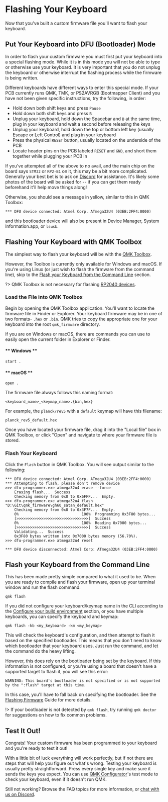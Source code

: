 # Flashing Your Keyboard

Now that you've built a custom firmware file you'll want to flash your keyboard.

## Put Your Keyboard into DFU (Bootloader) Mode

In order to flash your custom firmware you must first put your keyboard into a special flashing mode. While it is in this mode you will not be able to type or otherwise use your keyboard. It is very important that you do not unplug the keyboard or otherwise interrupt the flashing process while the firmware is being written.

Different keyboards have different ways to enter this special mode. If your PCB currently runs QMK, TMK, or PS2AVRGB (Bootmapper Client) and you have not been given specific instructions, try the following, in order:

* Hold down both shift keys and press `Pause`
* Hold down both shift keys and press `B`
* Unplug your keyboard, hold down the Spacebar and `B` at the same time, plug in your keyboard and wait a second before releasing the keys
* Unplug your keyboard, hold down the top or bottom left key (usually Escape or Left Control) and plug in your keyboard
* Press the physical `RESET` button, usually located on the underside of the PCB
* Locate header pins on the PCB labeled `RESET` and `GND`, and short them together while plugging your PCB in

If you've attempted all of the above to no avail, and the main chip on the board says `STM32` or `RP2-B1` on it, this may be a bit more complicated. Generally your best bet is to ask on [Discord](https://discord.gg/Uq7gcHh) for assistance. It's likely some photos of the board will be asked for -- if you can get them ready beforehand it'll help move things along!

Otherwise, you should see a message in yellow, similar to this in QMK Toolbox:

```
*** DFU device connected: Atmel Corp. ATmega32U4 (03EB:2FF4:0000)
```

and this bootloader device will also be present in Device Manager, System Information.app, or `lsusb`.

## Flashing Your Keyboard with QMK Toolbox

The simplest way to flash your keyboard will be with the [QMK Toolbox](https://github.com/qmk/qmk_toolbox/releases).

However, the Toolbox is currently only available for Windows and macOS. If you're using Linux (or just wish to flash the firmware from the command line), skip to the [Flash your Keyboard from the Command Line](#flash-your-keyboard-from-the-command-line) section.

?> QMK Toolbox is not necessary for flashing [RP2040 devices](flashing.md#raspberry-pi-rp2040-uf2).

### Load the File into QMK Toolbox

Begin by opening the QMK Toolbox application. You'll want to locate the firmware file in Finder or Explorer. Your keyboard firmware may be in one of two formats- `.hex` or `.bin`. QMK tries to copy the appropriate one for your keyboard into the root `qmk_firmware` directory.

If you are on Windows or macOS, there are commands you can use to easily open the current folder in Explorer or Finder.

<!-- tabs:start -->

#### ** Windows **

```
start .
```

#### ** macOS **

```
open .
```

<!-- tabs:end -->

The firmware file always follows this naming format:

```
<keyboard_name>_<keymap_name>.{bin,hex}
```

For example, the `planck/rev5` with a `default` keymap will have this filename:

```
planck_rev5_default.hex
```

Once you have located your firmware file, drag it into the "Local file" box in QMK Toolbox, or click "Open" and navigate to where your firmware file is stored.

### Flash Your Keyboard

Click the `Flash` button in QMK Toolbox. You will see output similar to the following:

```
*** DFU device connected: Atmel Corp. ATmega32U4 (03EB:2FF4:0000)
*** Attempting to flash, please don't remove device
>>> dfu-programmer.exe atmega32u4 erase --force
    Erasing flash...  Success
    Checking memory from 0x0 to 0x6FFF...  Empty.
>>> dfu-programmer.exe atmega32u4 flash "D:\Git\qmk_firmware\gh60_satan_default.hex"
    Checking memory from 0x0 to 0x3F7F...  Empty.
    0%                            100%  Programming 0x3F80 bytes...
    [>>>>>>>>>>>>>>>>>>>>>>>>>>>>>>>>]  Success
    0%                            100%  Reading 0x7000 bytes...
    [>>>>>>>>>>>>>>>>>>>>>>>>>>>>>>>>]  Success
    Validating...  Success
    0x3F80 bytes written into 0x7000 bytes memory (56.70%).
>>> dfu-programmer.exe atmega32u4 reset
    
*** DFU device disconnected: Atmel Corp: ATmega32U4 (03EB:2FF4:0000)
```

## Flash your Keyboard from the Command Line

This has been made pretty simple compared to what it used to be. When you are ready to compile and flash your firmware, open up your terminal window and run the flash command:

    qmk flash

If you did not configure your keyboard/keymap name in the CLI according to the [Configure your build environment](newbs_getting_started.md) section, or you have multiple keyboards, you can specify the keyboard and keymap:

    qmk flash -kb <my_keyboard> -km <my_keymap>

This will check the keyboard's configuration, and then attempt to flash it based on the specified bootloader. This means that you don't need to know which bootloader that your keyboard uses. Just run the command, and let the command do the heavy lifting.

However, this does rely on the bootloader being set by the keyboard. If this information is not configured, or you're using a board that doesn't have a supported target to flash it, you will see this error:

    WARNING: This board's bootloader is not specified or is not supported by the ":flash" target at this time.

In this case, you'll have to fall back on specifying the bootloader. See the [Flashing Firmware](flashing.md) Guide for more details.

!> If your bootloader is not detected by `qmk flash`, try running `qmk doctor` for suggestions on how to fix common problems.

## Test It Out!

Congrats! Your custom firmware has been programmed to your keyboard and you're ready to test it out!

With a little bit of luck everything will work perfectly, but if not there are steps that will help you figure out what's wrong.
Testing your keyboard is usually pretty straightforward. Press every single key and make sure it sends the keys you expect. You can use [QMK Configurator](https://config.qmk.fm/#/test/)'s test mode to check your keyboard, even if it doesn't run QMK.

Still not working? Browse the FAQ topics for more information, or [chat with us on Discord](https://discord.gg/Uq7gcHh).
